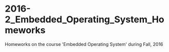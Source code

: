 # 2016-2_Embedded_Operating_System_Homeworks
Homeworks on the course 'Embedded Operating System' during Fall, 2016
